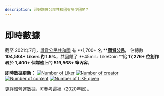 ```yaml
---
description: 現時讚賞公民共和國有多少國民？
---
```


# 即時數據

截至 2021年7月，[讚賞公民共和國](https://liker.land/getapp) 有 **1,700+ 名 **[**讚賞公民**](../civic-liker/)， 佔總數 **104,584+ Likers **約 1**.6%**，共回饋了 **45mil+ LikeCoin **給 **17,276+ 位創作者**於 **1,400+ 個媒體上**的 **519,568+ 筆內容**。‌

**即時數據更新：**[ ![Number of Liker](https://static.like.co/badge/stats/liker.svg)](https://like.co) [![Number of creator](https://static.like.co/badge/stats/creator.svg)](https://like.co) [![Number of content](https://static.like.co/badge/stats/content.svg)](https://like.co) [![Number of LIKE given](https://static.like.co/badge/stats/LIKE.svg)](https://like.co)

更詳細營運數據，[可參考這裡](https://datastudio.google.com/u/0/reporting/e6168171-b61d-4871-b39f-7b6308f2facc/page/qgR)（2020年起）。
